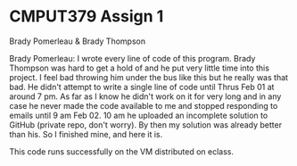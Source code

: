 # CMPUT379 Assign 1
Brady Pomerleau & Brady Thompson

Brady Pomerleau: I wrote every line of code of this program. Brady Thompson was hard to get a hold of
					and he put very little time into this project. I feel bad throwing him under the 
					bus like this but he really was that bad. He didn't attempt to write a single
					line of code until Thrus Feb 01 at around 7 pm. As far as I know he didn't work
					on it for very long and in any case he never made the code available to me and 
					stopped responding to emails until 9 am Feb 02. 10 am he uploaded an incomplete 
					solution to GitHub (private repo, don't worry). By then my solution was already
					better than his. So I finished mine, and here it is. 

This code runs successfully on the VM distributed on eclass.